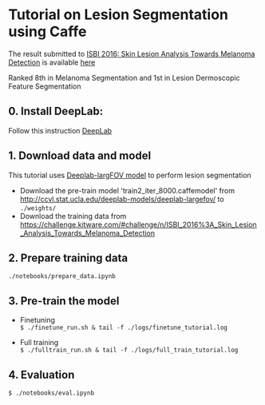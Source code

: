 # Tutorial on Lesion Segmentation using Caffe
The result submitted to [ISBI 2016: Skin Lesion Analysis Towards Melanoma Detection](https://challenge.kitware.com/#challenge/560d7856cad3a57cfde481ba) is available [here](https://challenge.kitware.com/#phase/566744dccad3a56fac786787)

Ranked 8th in Melanoma Segmentation and 1st in Lesion Dermoscopic Feature Segmentation

## 0. Install DeepLab:

Follow this instruction [DeepLab](https://bitbucket.org/deeplab/deeplab-public/)

## 1. Download data and model
This tutorial uses [Deeplab-largFOV model](https://arxiv.org/pdf/1412.7062.pdf) to perform lesion segmentation  
* Download the pre-train model 'train2_iter_8000.caffemodel' from http://ccvl.stat.ucla.edu/deeplab-models/deeplab-largefov/  to `./weights/`  
* Download the training data from https://challenge.kitware.com/#challenge/n/ISBI_2016%3A_Skin_Lesion_Analysis_Towards_Melanoma_Detection  

## 2. Prepare training data   
`./notebooks/prepare_data.ipynb`

## 3. Pre-train the model   

* Finetuning  
`$ ./finetune_run.sh & tail -f ./logs/finetune_tutorial.log`

* Full training  
`$ ./fulltrain_run.sh & tail -f ./logs/full_train_tutorial.log` 

## 4. Evaluation    
`$ ./notebooks/eval.ipynb`



